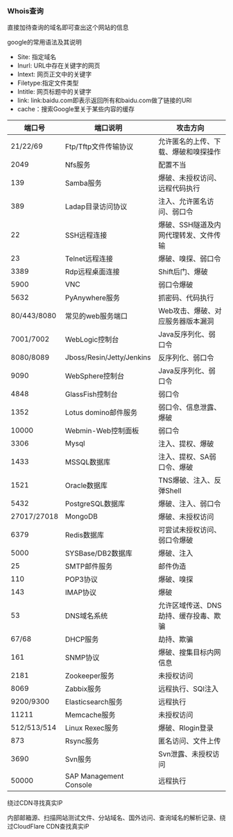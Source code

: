 ### Whois查询

直接加待查询的域名即可查出这个网站的信息

google的常用语法及其说明

* Site: 指定域名
* Inurl: URL中存在关键字的网页
* Intext: 网页正文中的关键字
* Filetype:指定文件类型
* Intitle: 网页标题中的关键字
* link: link:baidu.com即表示返回所有和baidu.com做了链接的URl
* cache：搜索Google里关于某些内容的缓存

| 端口号      | 端口说明                  | 攻击方向                              |
| ----------- | ------------------------- | ------------------------------------- |
| 21/22/69    | Ftp/Tftp文件传输协议      | 允许匿名的上传、下载、爆破和嗅探操作  |
| 2049        | Nfs服务                   | 配置不当                              |
| 139         | Samba服务                 | 爆破、未授权访问、远程代码执行        |
| 389         | Ladap目录访问协议         | 注入、允许匿名访问、弱口令            |
| 22          | SSH远程连接               | 爆破、SSH隧道及内网代理转发、文件传输 |
| 23          | Telnet远程连接            | 爆破、嗅探、弱口令                    |
| 3389        | Rdp远程桌面连接           | Shift后门、爆破                       |
| 5900        | VNC                       | 弱口令爆破                            |
| 5632        | PyAnywhere服务            | 抓密码、代码执行                      |
| 80/443/8080 | 常见的web服务端口         | Web攻击、爆破、对应服务器版本漏洞     |
| 7001/7002   | WebLogic控制台            | Java反序列化、弱口令                  |
| 8080/8089   | Jboss/Resin/Jetty/Jenkins | 反序列化、弱口令                      |
| 9090        | WebSphere控制台           | Java反序列化、弱口令                  |
| 4848        | GlassFish控制台           | 弱口令                                |
| 1352        | Lotus domino邮件服务      | 弱口令、信息泄露、爆破                |
| 10000       | Webmin-Web控制面板        | 弱口令                                |
| 3306        | Mysql                     | 注入、提权、爆破                      |
| 1433        | MSSQL数据库               | 注入、提权、SA弱口令、爆破            |
| 1521        | Oracle数据库              | TNS爆破、注入、反弹Shell              |
| 5432        | PostgreSQL数据库          | 爆破、注入、弱口令                    |
| 27017/27018 | MongoDB                   | 爆破、未授权访问                      |
| 6379        | Redis数据库               | 可尝试未授权访问、弱口令爆破          |
| 5000        | SYSBase/DB2数据库         | 爆破、注入                            |
| 25          | SMTP邮件服务              | 邮件伪造                              |
| 110         | POP3协议                  | 爆破、嗅探                            |
| 143         | IMAP协议                  | 爆破                                  |
| 53          | DNS域名系统               | 允许区域传送、DNS劫持、缓存投毒、欺骗 |
| 67/68       | DHCP服务                  | 劫持、欺骗                            |
| 161         | SNMP协议                  | 爆破、搜集目标内网信息                |
| 2181        | Zookeeper服务             | 未授权访问                            |
| 8069        | Zabbix服务                | 远程执行、SQl注入                     |
| 9200/9300   | Elasticsearch服务         | 远程执行                              |
| 11211       | Memcache服务              | 未授权访问                            |
| 512/513/514 | Linux Rexec服务           | 爆破、Rlogin登录                      |
| 873         | Rsync服务                 | 匿名访问、文件上传                    |
| 3690        | Svn服务                   | Svn泄露、未授权访问                   |
| 50000       | SAP Management Console    | 远程执行                              |

绕过CDN寻找真实IP

内部邮箱源、扫描网站测试文件、分站域名、国外访问、查询域名的解析记录、绕过CloudFlare CDN查找真实iP
